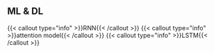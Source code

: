 ## ML & DL
{{< callout type="info" >}}RNN{{< /callout >}}
{{< callout type="info" >}}attention model{{< /callout >}}
{{< callout type="info" >}}LSTM{{< /callout >}}